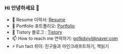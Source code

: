 ### Hi 안녕하세요 👋

- 🔭 Resume 이력서: [Resume](https://www.notion.so/RESUME-f7c2b9a8f9c84df9806cc62287f6547b) 
- 🌱 Portfolio 포트폴리오: [Portfolio](https://www.notion.so/COVERLETTER-PORTFOLIO-2eb64be0156d446ab2f291f95591b127)
- 👯 Tistory 블로그 : [Tistory](https://haerang94.tistory.com/)
- 📫 How to reach me 연락하기: gofkdvjvl@naver.com 
- ⚡ Fun fact 취미: 친구들과 마인크래프트하기, 책읽기
